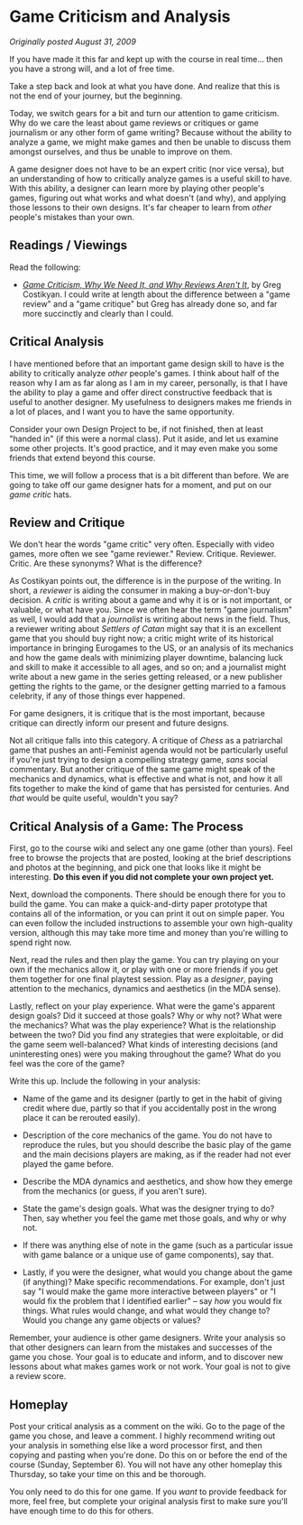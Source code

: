 # Game Criticism and Analysis

*Originally posted August 31, 2009*

If you have made it this far and kept up with the course in real time… then you have a strong will, and a lot of free time.

Take a step back and look at what you have done. And realize that this is not the end of your journey, but the beginning.

Today, we switch gears for a bit and turn our attention to game criticism. Why do we care the least about game reviews or critiques or game journalism or any other form of game writing? Because without the ability to analyze a game, we might make games and then be unable to discuss them amongst ourselves, and thus be unable to improve on them.

A game designer does not have to be an expert critic (nor vice versa), but an understanding of how to critically analyze games is a useful skill to have. With this ability, a designer can learn more by playing other people's games, figuring out what works and what doesn't (and why), and applying those lessons to their own designs. It's far cheaper to learn from *other* people's mistakes than your own.

## Readings / Viewings

Read the following:

-   [*Game Criticism, Why We Need It, and Why Reviews Aren't It*](http://playthisthing.com/game-criticism-why-we-need-it-and-why-reviews-arent-it), by Greg Costikyan. I could write at length about the difference between a "game review" and a "game critique" but Greg has already done so, and far more succinctly and clearly than I could.


## Critical Analysis

I have mentioned before that an important game design skill to have is the ability to critically analyze *other* people's games. I think about half of the reason why I am as far along as I am in my career, personally, is that I have the ability to play a game and offer direct constructive feedback that is useful to another designer. My usefulness to designers makes me friends in a lot of places, and I want you to have the same opportunity.

Consider your own Design Project to be, if not finished, then at least "handed in" (if this were a normal class). Put it aside, and let us examine some other projects. It's good practice, and it may even make you some friends that extend beyond this course.

This time, we will follow a process that is a bit different than before. We are going to take off our game designer hats for a moment, and put on our *game critic* hats.

## Review and Critique

We don't hear the words "game critic" very often. Especially with video games, more often we see "game reviewer." Review. Critique. Reviewer. Critic. Are these synonyms? What is the difference?

As Costikyan points out, the difference is in the purpose of the writing. In short, a *reviewer* is aiding the consumer in making a buy-or-don't-buy decision. A *critic* is writing about a game and why it is or is not important, or valuable, or what have you. Since we often hear the term "game journalism" as well, I would add that a *journalist* is writing about news in the field. Thus, a reviewer writing about *Settlers of Catan* might say that it is an excellent game that you should buy right now; a critic might write of its historical importance in bringing Eurogames to the US, or an analysis of its mechanics and how the game deals with minimizing player downtime, balancing luck and skill to make it accessible to all ages, and so on; and a journalist might write about a new game in the series getting released, or a new publisher getting the rights to the game, or the designer getting married to a famous celebrity, if any of those things ever happened.

For game designers, it is critique that is the most important, because critique can directly inform our present and future designs.

Not all critique falls into this category. A critique of *Chess* as a patriarchal game that pushes an anti-Feminist agenda would not be particularly useful if you're just trying to design a compelling strategy game, *sans* social commentary. But another critique of the same game might speak of the mechanics and dynamics, what is effective and what is not, and how it all fits together to make the kind of game that has persisted for centuries. And *that* would be quite useful, wouldn't you say?

## Critical Analysis of a Game: The Process

First, go to the course wiki and select any one game (other than yours). Feel free to browse the projects that are posted, looking at the brief descriptions and photos at the beginning, and pick one that looks like it might be interesting. **Do this even if you did not complete your own project yet.**

Next, download the components. There should be enough there for you to build the game. You can make a quick-and-dirty paper prototype that contains all of the information, or you can print it out on simple paper. You can even follow the included instructions to assemble your own high-quality version, although this may take more time and money than you're willing to spend right now.

Next, read the rules and then play the game. You can try playing on your own if the mechanics allow it, or play with one or more friends if you get them together for one final playtest session. Play as a *designer*, paying attention to the mechanics, dynamics and aesthetics (in the MDA sense).

Lastly, reflect on your play experience. What were the game's apparent design goals? Did it succeed at those goals? Why or why not? What were the mechanics? What was the play experience? What is the relationship between the two? Did you find any strategies that were exploitable, or did the game seem well-balanced? What kinds of interesting decisions (and uninteresting ones) were you making throughout the game? What do you feel was the core of the game?

Write this up. Include the following in your analysis:

-   Name of the game and its designer (partly to get in the habit of giving credit where due, partly so that if you accidentally post in the wrong place it can be rerouted easily).

-   Description of the core mechanics of the game. You do not have to reproduce the rules, but you should describe the basic play of the game and the main decisions players are making, as if the reader had not ever played the game before.

-   Describe the MDA dynamics and aesthetics, and show how they emerge from the mechanics (or guess, if you aren't sure).

-   State the game's design goals. What was the designer trying to do? Then, say whether you feel the game met those goals, and why or why not.

-   If there was anything else of note in the game (such as a particular issue with game balance or a unique use of game components), say that.

-   Lastly, if you were the designer, what would you change about the game (if anything)? Make specific recommendations. For example, don't just say "I would make the game more interactive between players" or "I would fix the problem that I identified earlier" – say *how* you would fix things. What rules would change, and what would they change to? Would you change any game objects or values?


Remember, your audience is other game designers. Write your analysis so that other designers can learn from the mistakes and successes of the game you chose. Your goal is to educate and inform, and to discover new lessons about what makes games work or not work. Your goal is not to give a review score.

## Homeplay

Post your critical analysis as a comment on the wiki. Go to the page of the game you chose, and leave a comment. I highly recommend writing out your analysis in something else like a word processor first, and then copying and pasting when you're done. Do this on or before the end of the course (Sunday, September 6). You will not have any other homeplay this Thursday, so take your time on this and be thorough.

You only need to do this for one game. If you *want* to provide feedback for more, feel free, but complete your original analysis first to make sure you'll have enough time to do this for others.
